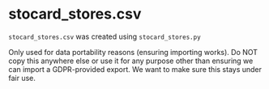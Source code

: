 # stocard_stores.csv

`stocard_stores.csv` was created using `stocard_stores.py`

Only used for data portability reasons (ensuring importing works). Do NOT copy this anywhere else or use it for any purpose other than ensuring we can import a GDPR-provided export. We want to make sure this stays under fair use.
